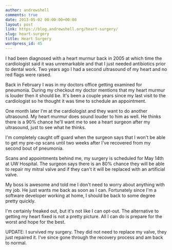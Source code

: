 ```yaml
---
author: andrewshell
comments: true
date: 2013-05-02 00:00:00+00:00
layout: post
link: https://blog.andrewshell.org/heart-surgery/
slug: heart-surgery
title: Heart Surgery
wordpress_id: 45
---
```


I had been diagnosed with a heart murmur back in 2005 at which time the
cardiologist said it was unremarkable and that I just needed antibiotics prior
to dental work.  Two years ago I had a second ultrasound of my heart and no red
flags were raised.





Back in February I was in my doctors office getting examined for pneumonia.
During my checkout my doctor mentions that my heart murmur is louder then it
should be.  It's been a couple years since my last visit to the cardiologist so
he thought it was time to schedule an appointment.





One month later I'm at the cardiologist and they want to do another ultrasound.
My heart murmur does sound louder to him as well.  He thinks there is a 90%
chance he'll want me to see a heart surgeon after my ultrasound, just to see
what he thinks.





I'm completely caught off guard when the surgeon says that I won't be able to
get my pre-op scans until two weeks after I've recovered from my second bout of
pneumonia.





Scans and appointments behind me, my surgery is scheduled for May 14th at UW
Hospital.  The surgeon says there is an 80% chance they will be able to repair
my mitral valve and if they can't it will be replaced with an artificial valve.





My boss is awesome and told me I don't need to worry about anything with my job.
 He just wants me back as soon as I can.  Fortunately since I'm a software
developer working at home, I should be back to some degree pretty quickly.





I'm certainly freaked out, but it's not like I can opt-out.  The alternative to
getting my heart fixed is not a pretty picture.  All I can do is prepare for the
worst and hope for the best.





UPDATE: I survived my surgery.  They did not need to replace my valve, they just
repaired it.  I've since gone through the recovery process and am back to
normal.
